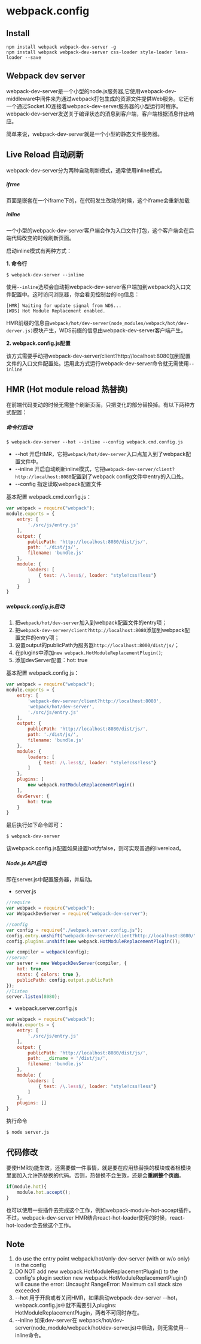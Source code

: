 # webpack.config
## Install
```shell
npm install webpack webpack-dev-server -g
npm install webpack webpack-dev-server css-loader style-loader less-loader --save
```
## Webpack dev server
webpack-dev-server是一个小型的node.js服务器,它使用webpack-dev-middleware中间件来为通过webpack打包生成的资源文件提供Web服务。它还有一个通过Socket.IO连接着webpack-dev-server服务器的小型运行时程序。webpack-dev-server发送关于编译状态的消息到客户端，客户端根据消息作出响应。

简单来说，webpack-dev-server就是一个小型的静态文件服务器。
## Live Reload 自动刷新
webpack-dev-server分为两种自动刷新模式，通常使用inline模式。
##### ifrme
页面是嵌套在一个iframe下的，在代码发生改动的时候，这个iframe会重新加载
##### inline
一个小型的webpack-dev-server客户端会作为入口文件打包，这个客户端会在后端代码改变的时候刷新页面。

启动inline模式有两种方式：

**1. 命令行**
```shell
$ webpack-dev-server --inline
```
使用`--inline`选项会自动把webpack-dev-server客户端加到webpack的入口文件配置中。这时访问浏览器，你会看见控制台的log信息：
```shell
[HMR] Waiting for update signal from WDS...
[WDS] Hot Module Replacement enabled.
```
HMR前缀的信息由`webpack/hot/dev-server(node_modules/webpack/hot/dev-derver.js)`模块产生，WDS前缀的信息由webpack-dev-server客户端产生。

**2. webpack.config.js配置**

该方式需要手动把webpack-dev-server/client?http://localhost:8080加到配置文件的入口文件配置处。运用此方式运行webpack-dev-server命令就无需使用`--inline`

## HMR (Hot module reload 热替换)
在前端代码变动的时候无需整个刷新页面，只把变化的部分替换掉。有以下两种方式配置：
##### 命令行启动
```shell
$ webpack-dev-server --hot --inline --config webpack.cmd.config.js
```
* --hot 开启HMR，它把`webpack/hot/dev-server`入口点加入到了webpack配置文件中。
* --inline 开启自动刷新inline模式，它把`webpack-dev-server/client?http://localhost:8080`配置到了webpack config文件中entry的入口处。
* --config 指定读取webpack配置文件

基本配置 webpack.cmd.config.js：
```js
var webpack = require("webpack");
module.exports = {
	entry: [
		'./src/js/entry.js'
	],
	output: {
		publicPath: 'http://localhost:8080/dist/js/',
		path: './dist/js/',
		filename: 'bundle.js'
	},
	module: {
		loaders: [
			{ test: /\.less$/, loader: "style!css!less"}
		]
	}
}
```
##### webpack.config.js启动
1. 把`webpack/hot/dev-server`加入到webpack配置文件的entry项；
2. 把`webpack-dev-server/client?http://localhost:8080`添加到webpack配置文件的entry项；
3. 设置output的publicPath为服务器`http://localhost:8000/dist/js/`；
4. 在plugins中添加`new webpack.HotModuleReplacementPlugin()`;
5. 添加devServer配置：hot: true

基本配置 webpack.config.js：
```js
var webpack = require("webpack");
module.exports = {
	entry: [
		'webpack-dev-server/client?http://localhost:8080',
		'webpack/hot/dev-server',
		'./src/js/entry.js'
	],
	output: {
		publicPath: 'http://localhost:8080/dist/js/',
		path: './dist/js/',
		filename: 'bundle.js'
	},
	module: {
		loaders: [
			{ test: /\.less$/, loader: "style!css!less"}
		]
	},
	plugins: [
		new webpack.HotModuleReplacementPlugin()
	],
	devServer: {
		hot: true
	}
}
```
最后执行如下命令即可：
```shell
$ webpack-dev-server
```
该webpack.config.js配置如果设置hot为false，则可实现普通的livereload。

##### Node.js API启动
即在server.js中配置服务器，并启动。
* server.js
```js
//require
var webpack = require("webpack");
var WebpackDevServer = require("webpack-dev-server");

//config
var config = require("./webpack.server.config.js");
config.entry.unshift("webpack-dev-server/client?http://localhost:8080/", "webpack/hot/dev-server");
config.plugins.unshift(new webpack.HotModuleReplacementPlugin());

var compiler = webpack(config);
//server
var server = new WebpackDevServer(compiler, {
	hot: true,
	stats: { colors: true },
	publicPath: config.output.publicPath
});
//listen
server.listen(8080);
```
* webpack.server.config.js
```js
var webpack = require("webpack");
module.exports = {
	entry: [
		'./src/js/entry.js'
	],
	output: {
		publicPath: 'http://localhost:8080/dist/js/',
		path: __dirname + '/dist/js/',
		filename: 'bundle.js'
	},
	module: {
		loaders: [
			{ test: /\.less$/, loader: "style!css!less"}
		]
	},
	plugins: []
}
```
执行命令
```shell
$ node server.js
```
## 代码修改
要使HMR功能生效，还需要做一件事情，就是要在应用热替换的模块或者根模块里面加入允许热替换的代码。否则，热替换不会生效，还是会**重刷整个页面**。
```js
if(module.hot){
    module.hot.accept();
}
```
也可以使用一些插件去完成这个工作，例如webpack-module-hot-accept插件。不过，webpack-dev-server HMR结合react-hot-loader使用的时候，react-hot-loader会去做这个工作。

## Note
1. do use the entry point webpack/hot/only-dev-server (with or w/o only) in the config
2. DO NOT add new webpack.HotModuleReplacementPlugin() to the config's plugin section
    new webpack.HotModuleReplacementPlugin() will cause the error: Uncaught RangeError: Maximum call stack size exceeded
3. --hot 用于开启或者关闭HMR，如果启动webpack-dev-server --hot，webpack.config.js中就不需要引入plugins: HotModuleReplacementPlugin，两者不可同时存在。
4. --inline 如果dev-server在 webpack/hot/dev-server(node_module/webpack/hot/dev-server.js)中启动，则无需使用--inline命令。
